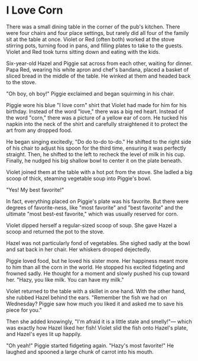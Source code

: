 # I Love Corn

There was a small dining table in the corner of the pub's kitchen. There were four chairs and four place settings, but rarely did all four of the family sit at the table at once. Violet or Red (often both) worked at the stove stirring pots, turning food in pans, and filling plates to take to the guests. Violet and Red took turns sitting down and eating with the kids.

Six-year-old Hazel and Piggie sat across from each other, waiting for dinner. Papa Red, wearing his white apron and chef's bandana, placed a basket of sliced bread in the middle of the table. He winked at them and headed back to the stove.

"Oh boy, oh boy!" Piggie exclaimed and began squirming in his chair.

Piggie wore his blue "I love corn" shirt that Violet had made for him for his birthday. Instead of the word "love," there was a big red heart. Instead of the word "corn," there was a picture of a yellow ear of corn. He tucked his napkin into the neck of the shirt and carefully straightened it to protect the art from any dropped food.

He began singing excitedly, "Do do to-do to-do." He shifted to the right side of his chair to adjust his spoon for the third time, ensuring it was perfectly straight. Then, he shifted to the left to recheck the level of milk in his cup. Finally, he nudged his big shallow bowl to center it on the plate beneath.

Violet joined them at the table with a hot pot from the stove. She ladled a big scoop of thick, steaming vegetable soup into Piggie's bowl.

"Yes! My best favorite!"

In fact, everything placed on Piggie's plate was his favorite. But there were degrees of favorite-ness, like "most favorite" and "best favorite" and the ultimate "most best-est favorite," which was usually reserved for corn.

Violet dipped herself a regular-sized scoop of soup. She gave Hazel a scoop and returned the pot to the stove.

Hazel was not particularly fond of vegetables. She sighed sadly at the bowl and sat back in her chair. Her whiskers drooped dejectedly.

Piggie loved food, but he loved his sister more. Her happiness meant more to him than all the corn in the world. He stopped his excited fidgeting and frowned sadly. He thought for a moment and slowly pushed his cup toward her. "Hazy, you like milk. You can have my milk."

Violet returned to the table with a skillet in one hand. With the other hand, she rubbed Hazel behind the ears. "Remember the fish we had on Wednesday? Piggie saw how much you liked it and asked me to save his piece for you."

Then she added knowingly, "I'm afraid it is a little stale and smelly!"— which was exactly how Hazel liked her fish! Violet slid the fish onto Hazel's plate, and Hazel's eyes lit up happily.

"Oh yeah!" Piggie started fidgeting again. "Hazy's most favorite!" He laughed and spooned a large chunk of carrot into his mouth.

